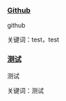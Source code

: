 <h3><a href="https://github.com/">Github</a> </h3>

github

关键词：test，test
 
<h3><a href="测试">测试</a> </h3>

测试

关键词：测试
 
